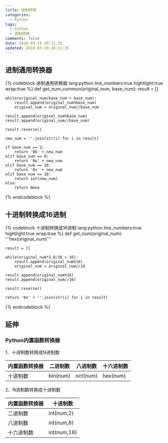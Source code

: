 ```yaml
---
title: 进制转换
categories:
  - Python
tags:
  - Python
  - 进制转换
comments: false
date: 2018-03-19 20:11:35
updated: 2018-03-19 20:11:35
---
```


## 进制通用转换器 
{% codeblock 进制通用转换器 lang:python  line_numbers:true hightlight:true wrap:true %}
def get_num_common(original_num, base_num):
    result = []
    
    while(original_num/base_num > base_num):
        result.append(original_num%base_num)
        original_num = original_num//base_num
    
    result.append(original_num%base_num)
    result.append(original_num//base_num)
    
    result.reverse()
    
    new_num = ''.join(str(i) for i in result)
    
    if base_num == 2:
        return '0b' + new_num
    elif base_num == 8:
        return '0o' + new_num
    elif base_num == 16:
        return '0x' + new_num
    elif base_num == 10:
        return int(new_num)
    else:
        return None
{% endcodeblock %}

## 十进制转换成16进制
{% codeblock 十进制转换成16进制 lang:python  line_numbers:true hightlight:true wrap:true %}
def get_num(original_num):
    '''hex(original_num)'''
    
    result = []
    
    while(original_num*1.0/16 > 16):
        result.append(original_num%16)
        original_num = original_num//16
    
    result.append(original_num%16)
    result.append(original_num//16)
    
    result.reverse()
    
    return '0x' + ''.join(str(i) for i in result)
{% endcodeblock %}

## 延伸 
### Python内置函数转换器
1、十进制数转换成N进制数

| 内置函数转换器 | 二进制数 | 八进制数 | 十六进制数 |
| --- | --- | --- | --- |
| 十进制数 | bin(num) | oct(num) | hex(num) |

2、N进制数转换成十进制数

| 内置函数转换器 | 十进制数 | 
| --- | --- |
| 二进制数 | int(num,2) | 
| 八进制数 | int(num,8) |
| 十六进制数 | int(num,16) |